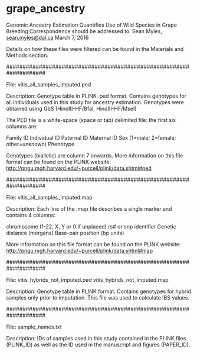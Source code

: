 # grape_ancestry

Genomic Ancestry Estimation Quantifies Use of Wild Species in Grape Breeding 
Correspondence should be addressed to: Sean Myles, sean.myles@dal.ca
March 7, 2016

Details on how these files were filtered can be found in the Materials and Methods section.

####################################################################

File:
vitis_all_samples_imputed.ped

Description:
Genotype table in PLINK .ped format. Contains genotypes for all individuals used in this study for ancestry estimation. Genotypes were obtained using GbS (HindIII-HF/BfaI, HindIII-HF/MseI)

The PED file is a white-space (space or tab) delimited file: the first six columns are:

Family ID
Individual ID
Paternal ID
Maternal ID
Sex (1=male; 2=female; other=unknown)
Phenotype

Genotypes (biallelic) are column 7 onwards. More information on this file format can be found on the PLINK website: http://pngu.mgh.harvard.edu/~purcell/plink/data.shtml#ped

####################################################################

File:
vitis_all_samples_imputed.map

Description: 
Each line of the .map file describes a single marker and contains 4 columns:

chromosome (1-22, X, Y or 0 if unplaced)
rs# or snp identifier
Genetic distance (morgans)
Base-pair position (bp units)

More information on this file format can be found on the PLINK website: http://pngu.mgh.harvard.edu/~purcell/plink/data.shtml#map

####################################################################

File:
vitis_hybrids_not_imputed.ped
vitis_hybrids_not_imputed.map

Description:
Genotype table in PLINK format. Contains genotypes for hybrid samples only prior to imputation. This file was used to calculate IBS values. 

####################################################################

File:
sample_names.txt

Description: 
IDs of samples used in this study contained in the PLINK files (PLINK_ID) as well as the  ID used in the manuscript and figures (PAPER_ID). 
